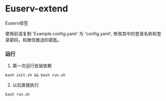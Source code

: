 # Euserv-extend
Euserv续签

使用前请复制 'Example.config.yaml' 为 'config.yaml',
修改其中的登录名称和登录密码，和微信推送的密匙。

### 运行

1. 第一次运行安装依赖
```shell
bash init.sh && bash run.sh
```

2. 以后直接执行

``` 
bash run.sh
```
